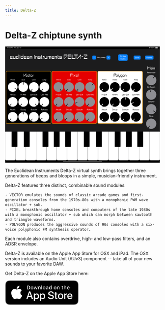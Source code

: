```yaml
---
title: Delta-Z
---
```


# Delta-Z chiptune synth

![Delta-Z interface](deltaz.png)

The Euclidean Instruments Delta-Z virtual synth brings together three generations of beeps and bloops in a simple, musician-friendly instrument.

Delta-Z features three distinct, combinable sound modules:
    
    - VECTOR emulates the sounds of classic arcade games and first-generation consoles from the 1970s-80s with a monophonic PWM wave oscillator + sub.
    - PIXEL breakthrough home consoles and computers of the late 1980s with a monophonic oscillator + sub which can morph between sawtooth and triangle waveforms.
    - POLYGON produces the aggressive sounds of 90s consoles with a six-voice polyphonic FM synthesis operator.

Each module also contains overdrive, high- and low-pass filters, and an ADSR envelope.

Delta-Z is available on the Apple App Store for OSX and iPad. The OSX version includes an Audio Unit (AUv3) component -- take all of your new sounds to your favorite DAW.

Get Delta-Z on the Apple App Store here:

[![Delta-Z on the Apple App Store](black.svg)](https://euclidean-instruments.com)
